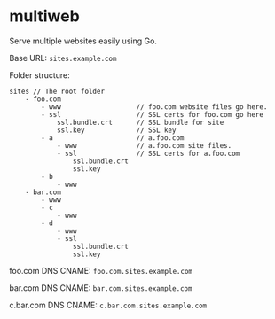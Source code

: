 # multiweb
Serve multiple websites easily using Go.

Base URL: `sites.example.com`

Folder structure:
```
sites // The root folder
    - foo.com
        - www                   // foo.com website files go here.
        - ssl                   // SSL certs for foo.com go here
            ssl.bundle.crt      // SSL bundle for site
            ssl.key             // SSL key
        - a                     // a.foo.com
            - www               // a.foo.com site files.
            - ssl               // SSL certs for a.foo.com  
                ssl.bundle.crt
                ssl.key
        - b
            - www
    - bar.com
        - www
        - c
            - www
        - d
            - www
            - ssl
                ssl.bundle.crt
                ssl.key
```
foo.com DNS CNAME: `foo.com.sites.example.com`

bar.com DNS CNAME: `bar.com.sites.example.com`

c.bar.com DNS CNAME: `c.bar.com.sites.example.com`